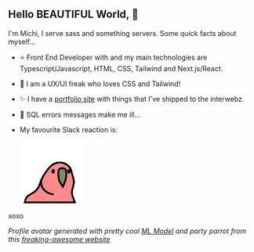 ## Hello BEAUTIFUL World, 👋

I'm Michi, I serve sass and something servers. Some quick facts about myself...

- ⭐️ Front End Developer with and my main technologies are Typescript/Javascript, HTML, CSS, Tailwind and Next.js/React.
- 🤪 I am a UX/UI freak who loves CSS and Tailwind!
- ✨ I have a [portfolio site](https://chellscript.dev/) with things that I've shipped to the interwebz.
- 🤢 SQL errors messages make me ill...
- My favourite Slack reaction is:

  ![gif of confused party parrot](confusedparrot.gif)

xoxo

_Profile avatar generated with pretty cool [ML Model](https://huggingface.co/alvdansen/sonny-anime-flex) and party parrot from this [freaking-awesome website](https://cultofthepartyparrot.com/)_

<!--
**Michasa/Michasa** is a ✨ _special_ ✨ repository because its `README.md` (this file) appears on your GitHub profile.

Here are some ideas to get you started:

- 🔭 I’m currently working on ...
- 🌱 I’m currently learning ...
- 👯 I’m looking to collaborate on ...
- 🤔 I’m looking for help with ...
- 💬 Ask me about ...
- 📫 How to reach me: ...
- 😄 Pronouns: ...
- ⚡ Fun fact: ...
-->

